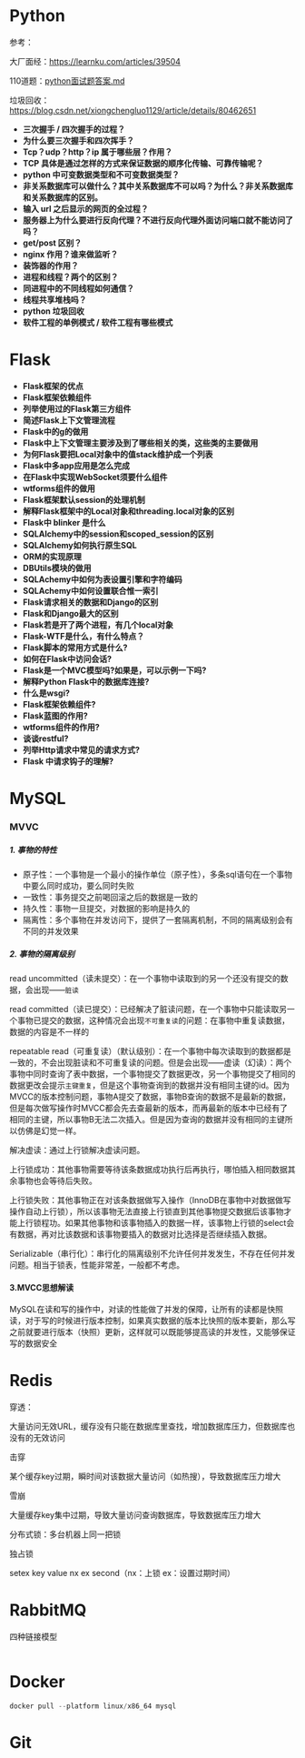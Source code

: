# Python
参考：

大厂面经：https://learnku.com/articles/39504

110道题：[python面试题答案.md](./python面试题答案.md)

垃圾回收：https://blog.csdn.net/xiongchengluo1129/article/details/80462651

- **三次握手 / 四次握手的过程？**
- **为什么要三次握手和四次挥手？**
- **Tcp？udp？http？ip 属于哪些层？作用？**
- **TCP 具体是通过怎样的方式来保证数据的顺序化传输、可靠传输呢？**
- **python 中可变数据类型和不可变数据类型？**
- **非关系数据库可以做什么？其中关系数据库不可以吗？为什么？非关系数据库和关系数据库的区别。**
- **输入 url 之后显示的网页的全过程？**
- **服务器上为什么要进行反向代理？不进行反向代理外面访问端口就不能访问了吗？**
- **get/post 区别？**
- **nginx 作用？谁来做监听？**
- **装饰器的作用？**
- **进程和线程？两个的区别？**
- **同进程中的不同线程如何通信？**
- **线程共享堆栈吗？**
- **python 垃圾回收**
- **软件工程的单例模式 / 软件工程有哪些模式**

# Flask

- **Flask框架的优点**
- **Flask框架依赖组件**
- **列举使用过的Flask第三方组件**
- **简述Flask上下文管理流程**
- **Flask中的g的做用**
- **Flask中上下文管理主要涉及到了哪些相关的类，这些类的主要做用**
- **为何Flask要把Local对象中的值stack维护成一个列表**
- **Flask中多app应用是怎么完成**
- **在Flask中实现WebSocket须要什么组件**
- **wtforms组件的做用**
- **Flask框架默认session的处理机制**
- **解释Flask框架中的Local对象和threading.local对象的区别**
- **Flask中 blinker 是什么**
- **SQLAlchemy中的session和scoped_session的区别**
- **SQLAlchemy如何执行原生SQL**
- **ORM的实现原理**
- **DBUtils模块的做用**
- **SQLAchemy中如何为表设置引擎和字符编码**
- **SQLAchemy中如何设置联合惟一索引**
- **Flask请求相关的数据和Django的区别**
- **Flask和Django最大的区别**
- **Flask若是开了两个进程，有几个local对象**
- **Flask-WTF是什么，有什么特点？**
- **Flask脚本的常用方式是什么?**
- **如何在Flask中访问会话?**
- **Flask是一个MVC模型吗?如果是，可以示例一下吗?**
- **解释Python Flask中的数据库连接?**
- **什么是wsgi?**
- **Flask框架依赖组件?**
- **Flask蓝图的作用?**
- **wtforms组件的作用?**
- **谈谈restful?**
- **列举Http请求中常见的请求方式?**
- **Flask 中请求钩子的理解?**

# MySQL

### MVVC

##### 1. 事物的特性

- 原子性：一个事物是一个最小的操作单位（原子性），多条sql语句在一个事物中要么同时成功，要么同时失败
- 一致性：事务提交之前喝回滚之后的数据是一致的
- 持久性：事物一旦提交，对数据的影响是持久的
- 隔离性：多个事物在并发访问下，提供了一套隔离机制，不同的隔离级别会有不同的并发效果

##### 2. 事物的隔离级别

read uncommitted（读未提交）：在一个事物中读取到的另一个还没有提交的数据，会出现——`脏读`

read committed（读已提交）：已经解决了脏读问题，在一个事物中只能读取另一个事物已提交的数据，这种情况会出现`不可重复读`的问题：在事物中重复读数据，数据的内容是不一样的

repeatable read（可重复读）（默认级别）：在一个事物中每次读取到的数据都是一致的，不会出现脏读和不可重复读的问题。但是会出现——虚读（幻读）：两个事物中同时查询了表中数据，一个事物提交了数据更改，另一个事物提交了相同的数据更改会提示`主键重复`，但是这个事物查询到的数据并没有相同主键的id。因为MVCC的版本控制问题，事物A提交了数据，事物B查询的数据不是最新的数据，但是每次做写操作时MVCC都会先去查最新的版本，而再最新的版本中已经有了相同的主键，所以事物B无法二次插入。但是因为查询的数据并没有相同的主键所以仿佛是幻觉一样。

解决虚读：通过上行锁解决虚读问题。

上行锁成功：其他事物需要等待该条数据成功执行后再执行，哪怕插入相同数据其余事物也会等待后失败。

上行锁失败：其他事物正在对该条数据做写入操作（InnoDB在事物中对数据做写操作自动上行锁），所以该事物无法直接上行锁直到其他事物提交数据后该事物才能上行锁程功。如果其他事物和该事物插入的数据一样，该事物上行锁的select会有数据，再对比该数据和该事物要插入的数据对比选择是否继续插入数据。

Serializable（串行化）：串行化的隔离级别不允许任何并发发生，不存在任何并发问题。相当于锁表，性能非常差，一般都不考虑。

#### 3.MVCC思想解读

MySQL在读和写的操作中，对读的性能做了并发的保障，让所有的读都是快照读，对于写的时候进行版本控制，如果真实数据的版本比快照的版本要新，那么写之前就要进行版本（快照）更新，这样就可以既能够提高读的并发性，又能够保证写的数据安全



# Redis

穿透：

大量访问无效URL，缓存没有只能在数据库里查找，增加数据库压力，但数据库也没有的无效访问

击穿

某个缓存key过期，瞬时间对该数据大量访问（如热搜），导致数据库压力增大

雪崩

大量缓存key集中过期，导致大量访问查询数据库，导致数据库压力增大

分布式锁：多台机器上同一把锁

独占锁

setex key value nx ex second（nx：上锁 ex：设置过期时间）

# RabbitMQ

四种链接模型

```python

```

# Docker

```python
docker pull --platform linux/x86_64 mysql
```

# Git

```python

```